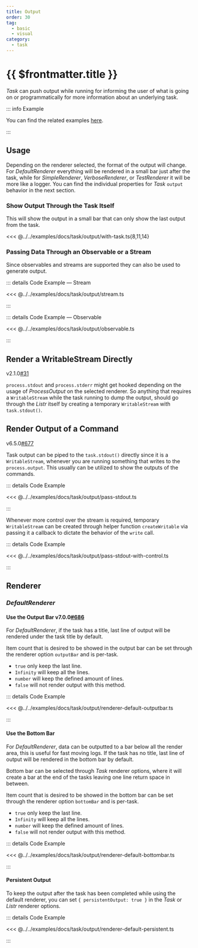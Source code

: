 ```yaml
---
title: Output
order: 30
tag:
  - basic
  - visual
category:
  - task
---
```


# {{ $frontmatter.title }}

_Task_ can push output while running for informing the user of what is going on or programmatically for more information about an underlying task.

<!-- more -->

::: info Example

You can find the related examples [here](https://github.com/listr2/listr2/tree/master/examples/task-output.example.ts).

:::

## Usage

Depending on the renderer selected, the format of the output will change. For _DefaultRenderer_ everything will be rendered in a small bar just after the task, while for _SimpleRenderer_, _VerboseRenderer_, or _TestRenderer_ it will be more like a logger. You can find the individual properties for _Task_ `output` behavior in the next section.

### Show Output Through the Task Itself

This will show the output in a small bar that can only show the last output from the task.

<<< @../../examples/docs/task/output/with-task.ts{8,11,14}

### Passing Data Through an Observable or a Stream

Since observables and streams are supported they can also be used to generate output.

::: details <FontIcon icon="material-symbols:code-blocks-outline" /> Code Example — Stream

<<< @../../examples/docs/task/output/stream.ts

:::

::: details <FontIcon icon="material-symbols:code-blocks-outline" /> Code Example — Observable

<<< @../../examples/docs/task/output/observable.ts

:::

## Render a WritableStream Directly

<Badge><FontIcon icon="mdi:tag-text-outline"/>v2.1.0</Badge><Badge type="warning"><FontIcon icon="mdi:github"/><a href="https://github.com/listr2/listr2/issues/31" target="_blank">#31</a></Badge>

`process.stdout` and `process.stderr` might get hooked depending on the usage of _ProcessOutput_ on the selected renderer. So anything that requires a `WritableStream` while the task running to dump the output, should go through the _Listr_ itself by creating a temporary `WritableStream` with `task.stdout()`.

## Render Output of a Command

<Badge><FontIcon icon="mdi:tag-text-outline"/>v6.5.0</Badge><Badge type="warning"><FontIcon icon="mdi:github"/><a href="https://github.com/listr2/listr2/issues/677" target="_blank">#677</a></Badge>

Task output can be piped to the `task.stdout()` directly since it is a `WritableStream`, whenever you are running something that writes to the `process.output`. This usually can be utilized to show the outputs of the commands.

::: details <FontIcon icon="material-symbols:code-blocks-outline" /> Code Example

<<< @../../examples/docs/task/output/pass-stdout.ts

:::

Whenever more control over the stream is required, temporary `WritableStream` can be created through helper function `createWritable` via passing it a callback to dictate the behavior of the `write` call.

::: details <FontIcon icon="material-symbols:code-blocks-outline" /> Code Example

<<< @../../examples/docs/task/output/pass-stdout-with-control.ts

:::

## Renderer

### _DefaultRenderer_

#### Use the Output Bar <Badge><FontIcon icon="mdi:tag-text-outline"/>v7.0.0</Badge><Badge type="warning"><FontIcon icon="mdi:github"/><a href="https://github.com/listr2/listr2/issues/686" target="_blank">#686</a></Badge>

For _DefaultRenderer_, if the task has a title, last line of output will be rendered under the task title by default.

Item count that is desired to be showed in the output bar can be set through the renderer option `outputBar` and is per-task.

- `true` only keep the last line.
- `Infinity` will keep all the lines.
- `number` will keep the defined amount of lines.
- `false` will not render output with this method.

::: details <FontIcon icon="material-symbols:code-blocks-outline" /> Code Example

<<< @../../examples/docs/task/output/renderer-default-outputbar.ts

:::

#### Use the Bottom Bar

For _DefaultRenderer_, data can be outputted to a bar below all the render area, this is useful for fast moving logs. If the task has no title, last line of output will be rendered in the bottom bar by default.

Bottom bar can be selected through _Task_ renderer options, where it will create a bar at the end of the tasks leaving one line return space in between.

Item count that is desired to be showed in the bottom bar can be set through the renderer option `bottomBar` and is per-task.

- `true` only keep the last line.
- `Infinity` will keep all the lines.
- `number` will keep the defined amount of lines.
- `false` will not render output with this method.

::: details <FontIcon icon="material-symbols:code-blocks-outline" /> Code Example

<<< @../../examples/docs/task/output/renderer-default-bottombar.ts

:::

#### Persistent Output

To keep the output after the task has been completed while using the default renderer, you can set `{ persistentOutput: true }` in the _Task_ or _Listr_ renderer options.

::: details <FontIcon icon="material-symbols:code-blocks-outline" /> Code Example

<<< @../../examples/docs/task/output/renderer-default-persistent.ts

:::
